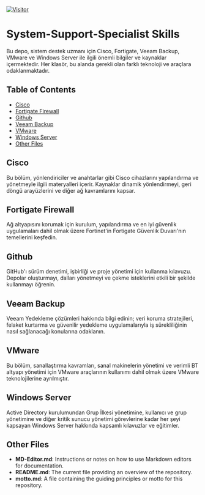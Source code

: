 [![Visitor](https://visitor-badge.laobi.icu/badge?page_id=kemalcankrlsn.system-support-specialist-skills)](#)

# System-Support-Specialist Skills

Bu depo, sistem destek uzmanı için Cisco, Fortigate, Veeam Backup, VMware ve Windows Server ile ilgili önemli bilgiler ve kaynaklar içermektedir. Her klasör, bu alanda gerekli olan farklı teknoloji ve araçlara odaklanmaktadır.


## Table of Contents

- [Cisco](https://github.com/kemalcankrlsn/system-support-specialist-skills/blob/main/Cisco/README.md)
- [Fortigate Firewall](https://github.com/kemalcankrlsn/system-support-specialist-skills/blob/main/Fortigate%20Firewall/README.md)
- [Github](https://github.com/kemalcankrlsn/system-support-specialist-skills/blob/main/Github/README.md)
- [Veeam Backup](https://github.com/kemalcankrlsn/system-support-specialist-skills/blob/main/Veeam%20Backup/README.md)
- [VMware](https://github.com/kemalcankrlsn/system-support-specialist-skills/blob/main/Vmware/README.md)
- [Windows Server](https://github.com/kemalcankrlsn/system-support-specialist-skills/blob/main/Windows%20Server/README.md)
- [Other Files](#other-files)

## Cisco

Bu bölüm, yönlendiriciler ve anahtarlar gibi Cisco cihazlarını yapılandırma ve yönetmeyle ilgili materyalleri içerir. Kaynaklar dinamik yönlendirmeyi, geri döngü arayüzlerini ve diğer ağ kavramlarını kapsar.

## Fortigate Firewall

Ağ altyapısını korumak için kurulum, yapılandırma ve en iyi güvenlik uygulamaları dahil olmak üzere Fortinet'in Fortigate Güvenlik Duvarı'nın temellerini keşfedin.

## Github

GitHub'ı sürüm denetimi, işbirliği ve proje yönetimi için kullanma kılavuzu. Depolar oluşturmayı, dalları yönetmeyi ve çekme isteklerini etkili bir şekilde kullanmayı öğrenin.

## Veeam Backup

Veeam Yedekleme çözümleri hakkında bilgi edinin; veri koruma stratejileri, felaket kurtarma ve güvenilir yedekleme uygulamalarıyla iş sürekliliğinin nasıl sağlanacağı konularına odaklanın.

## VMware

Bu bölüm, sanallaştırma kavramları, sanal makinelerin yönetimi ve verimli BT altyapı yönetimi için VMware araçlarının kullanımı dahil olmak üzere VMware teknolojilerine ayrılmıştır.

## Windows Server

Active Directory kurulumundan Grup İlkesi yönetimine, kullanıcı ve grup yönetimine ve diğer kritik sunucu yönetimi görevlerine kadar her şeyi kapsayan Windows Server hakkında kapsamlı kılavuzlar ve eğitimler.

## Other Files

- **MD-Editor.md**: Instructions or notes on how to use Markdown editors for documentation.
- **README.md**: The current file providing an overview of the repository.
- **motto.md**: A file containing the guiding principles or motto for this repository.
